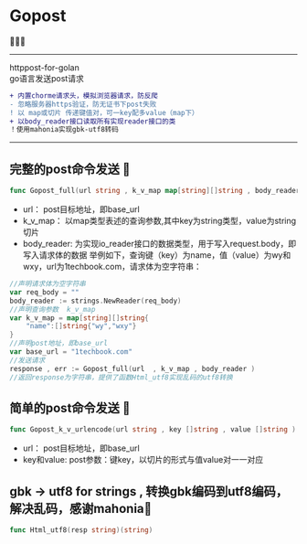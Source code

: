 # Gopost  
:rainbow::rainbow::rainbow:  
****
httppost-for-golan  
go语言发送post请求 


```diff
+ 内置chorme请求头，模拟浏览器请求，防反爬
- 忽略服务器https验证，防无证书下post失败
! 以 map或切片 传递键值对，可一key配多value（map下）
+ 以body_reader接口读取所有实现reader接口的类
！使用mahonia实现gbk-utf8转码
```

****
## 完整的post命令发送 :high_brightness:
```go
func Gopost_full(url string , k_v_map map[string][]string , body_reader io.Reader) (string , error)
```
-  url：  post目标地址，即base_url
-  k_v_map：  以map类型表述的查询参数,其中key为string类型，value为string切片
-  body_reader:  为实现io_reader接口的数据类型，用于写入request.body，即写入请求体的数据
举例如下，查询键（key）为name，值（value）为wy和wxy，url为1techbook.com，请求体为空字符串：
```go
//声明请求体为空字符串
var req_body = ""
body_reader := strings.NewReader(req_body)
//声明查询参数  k_v_map
var k_v_map = map[string][]string{
    "name":[]string{"wy","wxy"}
}
//声明post地址，即base_url
var base_url = "1techbook.com" 
//发送请求
response , err := Gopost_full(url  , k_v_map , body_reader )
//返回response为字符串，提供了函数Html_utf8实现乱码的utf8转换
```

## 简单的post命令发送 :high_brightness:

```go
func Gopost_k_v_urlencode(url string , key []string , value []string ) (string , error)
``` 
-  url：  post目标地址，即base_url
-  key和value:   post参数：键key，以切片的形式与值value对一一对应  




## gbk -> utf8 for strings ,  转换gbk编码到utf8编码，解决乱码，感谢mahonia:high_brightness:
```go
func Html_utf8(resp string)(string)
```
